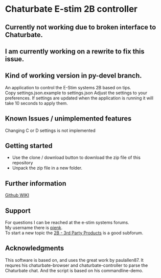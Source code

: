 Chaturbate E-stim 2B controller
=========

## Currently not working due to broken interface to Chaturbate.  
## I am currently working on a rewrite to fix this issue.  
## Kind of working version in py-devel branch.

An application to control the E-Stim systems 2B based on tips.  
Copy settings.json.example to settings.json
Adjust the settings to your preferences.
If settings are updated when the application is running it will take 10 seconds to apply them.

## Known Issues / unimplemented features

Changing C or D settings is not implemented

## Getting started
* Use the clone / download button to download the zip file of this repository
* Unpack the zip file in a new folder.

## Further information
[Github WIKI](https://github.com/cb-stimmer/chaturbate-estim-2b/wiki)

## Support
For questions I can be reached at the e-stim systems forums.  
My username there is [pienk](https://www.e-stim.net/memberlist.php?mode=viewprofile&u=40099).  
To start a new topic the [2B - 3rd Party Products](https://www.e-stim.net/viewforum.php?f=22) is a good subforum. 

## Acknowledgments
This software is based on, and uses the great work by paulallen87. It requres his chaturbate-browser and chaturbate-controller to parse the Chaturbate chat. And the script is based on his commandline-demo.

[comment]: # (SPDX-License-Identifier: GPL-3.0-or-later
Copyright 2020 cb-stimmer)
